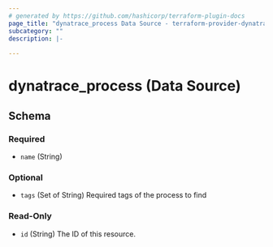 ```yaml
---
# generated by https://github.com/hashicorp/terraform-plugin-docs
page_title: "dynatrace_process Data Source - terraform-provider-dynatrace"
subcategory: ""
description: |-
  
---
```


# dynatrace_process (Data Source)





<!-- schema generated by tfplugindocs -->
## Schema

### Required

- `name` (String)

### Optional

- `tags` (Set of String) Required tags of the process to find

### Read-Only

- `id` (String) The ID of this resource.


